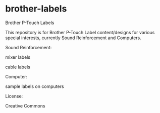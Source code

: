 # brother-labels
Brother P-Touch Labels

This repository is for Brother P-Touch Label content/designs for various special interests, currently Sound Reinforcement and Computers.

Sound Reinforcement:

  mixer labels

  cable labels
  
Computer:

  sample labels on computers

License:

  Creative Commons
